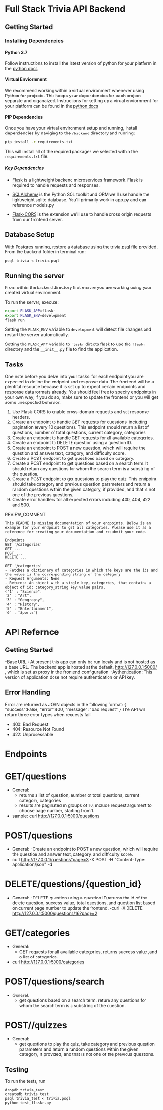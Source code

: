 # Full Stack Trivia API Backend

## Getting Started

### Installing Dependencies

#### Python 3.7

Follow instructions to install the latest version of python for your platform in the [python docs](https://docs.python.org/3/using/unix.html#getting-and-installing-the-latest-version-of-python)

#### Virtual Enviornment

We recommend working within a virtual environment whenever using Python for projects. This keeps your dependencies for each project separate and organaized. Instructions for setting up a virual enviornment for your platform can be found in the [python docs](https://packaging.python.org/guides/installing-using-pip-and-virtual-environments/)

#### PIP Dependencies

Once you have your virtual environment setup and running, install dependencies by naviging to the `/backend` directory and running:

```bash
pip install -r requirements.txt
```

This will install all of the required packages we selected within the `requirements.txt` file.

##### Key Dependencies

- [Flask](http://flask.pocoo.org/)  is a lightweight backend microservices framework. Flask is required to handle requests and responses.

- [SQLAlchemy](https://www.sqlalchemy.org/) is the Python SQL toolkit and ORM we'll use handle the lightweight sqlite database. You'll primarily work in app.py and can reference models.py. 

- [Flask-CORS](https://flask-cors.readthedocs.io/en/latest/#) is the extension we'll use to handle cross origin requests from our frontend server. 

## Database Setup
With Postgres running, restore a database using the trivia.psql file provided. From the backend folder in terminal run:
```bash
psql trivia < trivia.psql
```

## Running the server

From within the `backend` directory first ensure you are working using your created virtual environment.

To run the server, execute:

```bash
export FLASK_APP=flaskr
export FLASK_ENV=development
flask run
```

Setting the `FLASK_ENV` variable to `development` will detect file changes and restart the server automatically.

Setting the `FLASK_APP` variable to `flaskr` directs flask to use the `flaskr` directory and the `__init__.py` file to find the application. 

## Tasks

One note before you delve into your tasks: for each endpoint you are expected to define the endpoint and response data. The frontend will be a plentiful resource because it is set up to expect certain endpoints and response data formats already. You should feel free to specify endpoints in your own way; if you do so, make sure to update the frontend or you will get some unexpected behavior. 

1. Use Flask-CORS to enable cross-domain requests and set response headers. 
2. Create an endpoint to handle GET requests for questions, including pagination (every 10 questions). This endpoint should return a list of questions, number of total questions, current category, categories. 
3. Create an endpoint to handle GET requests for all available categories. 
4. Create an endpoint to DELETE question using a question ID. 
5. Create an endpoint to POST a new question, which will require the question and answer text, category, and difficulty score. 
6. Create a POST endpoint to get questions based on category. 
7. Create a POST endpoint to get questions based on a search term. It should return any questions for whom the search term is a substring of the question. 
8. Create a POST endpoint to get questions to play the quiz. This endpoint should take category and previous question parameters and return a random questions within the given category, if provided, and that is not one of the previous questions. 
9. Create error handlers for all expected errors including 400, 404, 422 and 500. 

REVIEW_COMMENT
```
This README is missing documentation of your endpoints. Below is an example for your endpoint to get all categories. Please use it as a reference for creating your documentation and resubmit your code. 

Endpoints
GET '/categories'
GET ...
POST ...
DELETE ...

GET '/categories'
- Fetches a dictionary of categories in which the keys are the ids and the value is the corresponding string of the category
- Request Arguments: None
- Returns: An object with a single key, categories, that contains a object of id: category_string key:value pairs. 
{'1' : "Science",
'2' : "Art",
'3' : "Geography",
'4' : "History",
'5' : "Entertainment",
'6' : "Sports"}

```

# API Refernce 
## Getting Started 
-Base URL : At present this app can only be run localy and is not hosted as a base URL. The backend app is hosted at the default, http://127.0.0.1:5000/ , which is set as proxy in the frontend configuration.
-Aythentication: This version of application dose not require authentication or API key.
## Error Handling 
Error are returned as JOSN objects in the following format:
{ 
"success":False,
"error":400,
"message": "bad request"
}
The API will return three error types when requests fail:
  - 400: Bad Request
  - 404: Resource Not Found 
  - 422: Unprocessable
  
# Endpoints
# GET/questions
  - General:
     - returns a list of question, number of total questions, current category, categories
     - results are paginated in groups of 10, include request argument to choose page number, starting from 1.
   - sample: curl http://127.0.0.1:5000/questions
   
# POST/questions
  - General:
    -Create an endpoint to POST a new question, which will require the question and answer text, category, and difficulty score.
  - curl http://127.0.0.1/questions?page=3 -X POST -H "Content-Type: application/json" -d 
  
# DELETE/questions/{question_id}
 - General:
   -DELETE question using a question ID,returns the id of the delete question, success value, total questions, and question list based on current page number to update the frontend.
 -curl -X DELETE http://127.0.0.1:5000/questions/16?page=2
  
# GET/categories
 - General:
   - GET requests for all available categories, returns success value ,and a list of categories.
 - curl http://127.0.0.1:5000/categories

# POST/questions/search
  - General:
    - get questions based on a search term. return any questions for whom the search term is a substring of the question.
  
# POST//quizzes
  - General:
    - get questions to play the quiz, take category and previous question parameters and return a random questions within the given category, if provided, and that is not one of the previous questions.
    
    
## Testing
To run the tests, run
```
dropdb trivia_test
createdb trivia_test
psql trivia_test < trivia.psql
python test_flaskr.py
```
